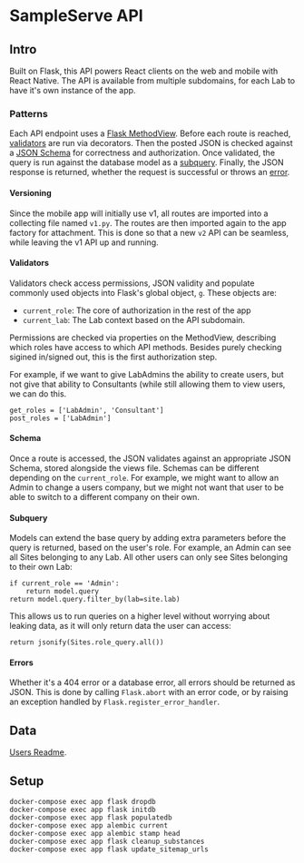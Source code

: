 
# SampleServe API

## Intro

Built on Flask, this API powers React clients on the web and mobile with React Native. The API is available from multiple subdomains, for each Lab to have it's own instance of the app.

### Patterns

Each API endpoint uses a [Flask MethodView](http://flask.pocoo.org/docs/0.12/api/#flask.views.MethodView). Before each route is reached, [validators](#validators) are run via decorators. Then the posted JSON is checked against a [JSON Schema](#schema) for correctness and authorization. Once validated, the query is run against the database model as a [subquery](#subquery). Finally, the JSON response is returned, whether the request is successful or throws an [error](#errors).

#### Versioning

Since the mobile app will initially use v1, all routes are imported into a collecting file named `v1.py`. The routes are then imported again to the app factory for attachment. This is done so that a new `v2` API can be seamless, while leaving the v1 API up and running.

#### Validators

Validators check access permissions, JSON validity and populate commonly used objects into Flask's global object, `g`. These objects are:

 - `current_role`: The core of authorization in the rest of the app
 - `current_lab`: The Lab context based on the API subdomain.

Permissions are checked via properties on the MethodView, describing which roles have access to which API methods. Besides purely checking sigined in/signed out, this is the first authorization step.

For example, if we want to give LabAdmins the ability to create users, but not give that ability to Consultants (while still allowing them to view users, we can do this.

```
get_roles = ['LabAdmin', 'Consultant']
post_roles = ['LabAdmin']
```

#### Schema

Once a route is accessed, the JSON validates against an appropriate JSON Schema, stored alongside the views file. Schemas can be different depending on the `current_role`. For example, we might want to allow an Admin to change a users company, but we might not want that user to be able to switch to a different company on their own.

#### Subquery

Models can extend the base query by adding extra parameters before the query is returned, based on the user's role. For example, an Admin can see all Sites belonging to any Lab. All other users can only see Sites belonging to their own Lab:

```
if current_role == 'Admin':
    return model.query
return model.query.filter_by(lab=site.lab)
```

This allows us to run queries on a higher level without worrying about leaking data, as it will only return data the user can access:

```
return jsonify(Sites.role_query.all())
```

#### Errors

Whether it's a 404 error or a database error, all errors should be returned as JSON. This is done by calling `Flask.abort` with an error code, or by raising an exception handled by `Flask.register_error_handler`.

## Data

[Users Readme](https://github.com/NickWoodhams/sampleserve-api/tree/master/sampleserve/users).

## Setup

    docker-compose exec app flask dropdb
    docker-compose exec app flask initdb
    docker-compose exec app flask populatedb
    docker-compose exec app alembic current
    docker-compose exec app alembic stamp head
    docker-compose exec app flask cleanup_substances
    docker-compose exec app flask update_sitemap_urls
